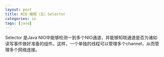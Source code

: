 ```yaml
---
layout: post
title: NIO 编程（五）Selector
categories: io
tags: [java]
---
```


Selector 是Java NIO中能够检测一到多个NIO通道，并能够知晓通道是否为诸如读写事件做好准备的组件。这样，一个单独的线程可以管理多个channel，从而管理多个网络连接。


